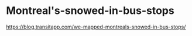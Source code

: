 # Montreal's-snowed-in-bus-stops
https://blog.transitapp.com/we-mapped-montreals-snowed-in-bus-stops/
